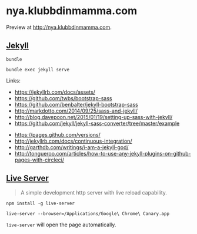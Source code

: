 # nya.klubbdinmamma.com

Preview at http://nya.klubbdinmamma.com.

## [Jekyll](https://jekyllrb.com/)

    bundle

    bundle exec jekyll serve

Links:

* https://jekyllrb.com/docs/assets/
* https://github.com/twbs/bootstrap-sass
* https://github.com/benbalter/jekyll-bootstrap-sass
* http://markdotto.com/2014/09/25/sass-and-jekyll/
* http://blog.davepoon.net/2015/01/19/setting-up-sass-with-jekyll/
* https://github.com/jekyll/jekyll-sass-converter/tree/master/example

<!-- -->

* https://pages.github.com/versions/
* http://jekyllrb.com/docs/continuous-integration/
* http://garthdb.com/writings/i-am-a-jekyll-god/
* http://tongueroo.com/articles/how-to-use-any-jekyll-plugins-on-github-pages-with-circleci/

## [Live Server](https://github.com/tapio/live-server)

> A simple development http server with live reload capability.

    npm install -g live-server

    live-server --browser=/Applications/Google\ Chrome\ Canary.app

`live-server` will open the page automatically.
